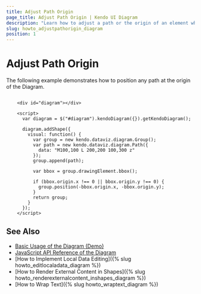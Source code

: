 ```yaml
---
title: Adjust Path Origin
page_title: Adjust Path Origin | Kendo UI Diagram
description: "Learn how to adjust a path or the origin of an element when using a custom visual in the Kendo UI Diagram."
slug: howto_adjustpathorigin_diagram
position: 1
---
```


# Adjust Path Origin

The following example demonstrates how to position any path at the origin of the Diagram.

```dojo

    <div id="diagram"></div>

    <script>
      var diagram = $("#diagram").kendoDiagram({}).getKendoDiagram();

      diagram.addShape({
        visual: function() {
          var group = new kendo.dataviz.diagram.Group();
          var path = new kendo.dataviz.diagram.Path({
            data: "M100,100 L 200,200 100,300 z"
          });
          group.append(path);

          var bbox = group.drawingElement.bbox();

          if (bbox.origin.x !== 0 || bbox.origin.y !== 0) {
            group.position(-bbox.origin.x, -bbox.origin.y);
          }
          return group;
        }
      });
    </script>

```

## See Also

* [Basic Usage of the Diagram (Demo)](https://demos.telerik.com/kendo-ui/diagram/index)
* [JavaScript API Reference of the Diagram](/api/javascript/dataviz/ui/diagram)
* [How to Implement Local Data Editing]({% slug howto_editlocaladata_diagram %})
* [How to Render External Content in Shapes]({% slug howto_renderexternalcontent_inshapes_diagram %})
* [How to Wrap Text]({% slug howto_wraptext_diagram %})
